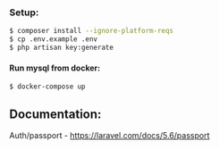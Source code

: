 ### Setup:
```sh
$ composer install --ignore-platform-reqs
$ cp .env.example .env
$ php artisan key:generate
```
#### Run mysql from docker:
```
$ docker-compose up
```

## Documentation:

Auth/passport - https://laravel.com/docs/5.6/passport
